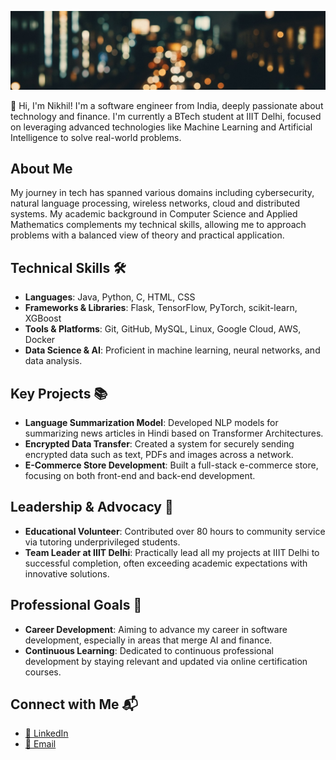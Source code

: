 ![Programming and Software Development](SecondBanner.jpeg)

👋 Hi, I'm Nikhil! I'm a software engineer from India, deeply passionate about technology and finance. I'm currently a BTech student at IIIT Delhi, focused on leveraging advanced technologies like Machine Learning and Artificial Intelligence to solve real-world problems.

## About Me
My journey in tech has spanned various domains including cybersecurity, natural language processing, wireless networks, cloud and distributed systems. My academic background in Computer Science and Applied Mathematics complements my technical skills, allowing me to approach problems with a balanced view of theory and practical application. 

## Technical Skills 🛠️
- **Languages**: Java, Python, C, HTML, CSS
- **Frameworks & Libraries**: Flask, TensorFlow, PyTorch, scikit-learn, XGBoost
- **Tools & Platforms**: Git, GitHub, MySQL, Linux, Google Cloud, AWS, Docker
- **Data Science & AI**: Proficient in machine learning, neural networks, and data analysis.

## Key Projects 📚
- **Language Summarization Model**: Developed NLP models for summarizing news articles in Hindi based on Transformer Architectures.
- **Encrypted Data Transfer**: Created a system for securely sending encrypted data such as text, PDFs and images across a network.
- **E-Commerce Store Development**: Built a full-stack e-commerce store, focusing on both front-end and back-end development.

## Leadership & Advocacy 🌟
- **Educational Volunteer**: Contributed over 80 hours to community service via tutoring underprivileged students.
- **Team Leader at IIIT Delhi**: Practically lead all my projects at IIIT Delhi to successful completion, often exceeding academic expectations with innovative solutions.

## Professional Goals 🚀
- **Career Development**: Aiming to advance my career in software development, especially in areas that merge AI and finance.
- **Continuous Learning**: Dedicated to continuous professional development by staying relevant and updated via online certification courses.

## Connect with Me 📬
- [🔗 LinkedIn](https://www.linkedin.com/in/-nikhil-suri/)
- [📧 Email](mailto:nikhil21268@iiitd.ac.in)
